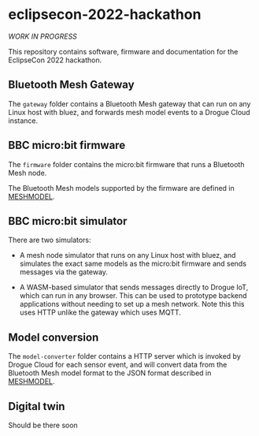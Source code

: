 # eclipsecon-2022-hackathon

*WORK IN PROGRESS*

This repository contains software, firmware and documentation for the EclipseCon 2022 hackathon.

## Bluetooth Mesh Gateway

The `gateway` folder contains a Bluetooth Mesh gateway that can run on any Linux host with bluez, and
forwards mesh model events to a Drogue Cloud instance.

## BBC micro:bit firmware

The `firmware` folder contains the micro:bit firmware that runs a Bluetooth Mesh node.

The Bluetooth Mesh models supported by the firmware are defined in [MESHMODEL](MESHMODEL.md).

## BBC micro:bit simulator

There are two simulators: 

* A mesh node simulator that runs on any Linux host with bluez, and simulates the exact same models as
the micro:bit firmware and sends messages via the gateway. 

* A WASM-based simulator that sends messages directly to Drogue IoT, which can run in any browser. This can be used to prototype backend applications without needing to set up a mesh network. Note this this uses HTTP unlike the gateway which uses MQTT.

## Model conversion 

The `model-converter` folder contains a HTTP server which is invoked by Drogue Cloud for each sensor event, and will convert data from the Bluetooth Mesh model format to the JSON format described in [MESHMODEL](MESHMODEL.md).

## Digital twin

Should be there soon
